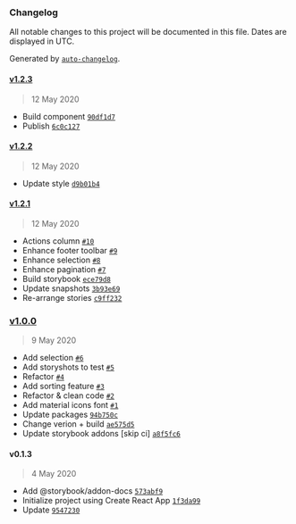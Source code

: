### Changelog

All notable changes to this project will be documented in this file. Dates are displayed in UTC.

Generated by [`auto-changelog`](https://github.com/CookPete/auto-changelog).

#### [v1.2.3](https://github.com/phamtung1/react-nice-table/compare/v1.2.2...v1.2.3)

> 12 May 2020

- Build component [`90df1d7`](https://github.com/phamtung1/react-nice-table/commit/90df1d7789c2b483954689efcbb8bcd4ef526389)
- Publish [`6c0c127`](https://github.com/phamtung1/react-nice-table/commit/6c0c1272bad5e801aebcaa18ce7e2bc42c44f764)

#### [v1.2.2](https://github.com/phamtung1/react-nice-table/compare/v1.2.1...v1.2.2)

> 12 May 2020

- Update style [`d9b01b4`](https://github.com/phamtung1/react-nice-table/commit/d9b01b48ed34496300a7796c63c51511aa8612c8)

#### [v1.2.1](https://github.com/phamtung1/react-nice-table/compare/v1.0.0...v1.2.1)

> 12 May 2020

- Actions column [`#10`](https://github.com/phamtung1/react-nice-table/pull/10)
- Enhance footer toolbar [`#9`](https://github.com/phamtung1/react-nice-table/pull/9)
- Enhance selection [`#8`](https://github.com/phamtung1/react-nice-table/pull/8)
- Enhance pagination [`#7`](https://github.com/phamtung1/react-nice-table/pull/7)
- Build storybook [`ece79d8`](https://github.com/phamtung1/react-nice-table/commit/ece79d89f26231b0331fc1a0b45bdaa49d5241bb)
- Update snapshots [`3b93e69`](https://github.com/phamtung1/react-nice-table/commit/3b93e6982764509fdba644abd408c038336db7de)
- Re-arrange stories [`c9ff232`](https://github.com/phamtung1/react-nice-table/commit/c9ff232c84e3544b3fff8bc83612f09488ef2c74)

### [v1.0.0](https://github.com/phamtung1/react-nice-table/compare/v0.1.3...v1.0.0)

> 9 May 2020

- Add selection [`#6`](https://github.com/phamtung1/react-nice-table/pull/6)
- Add storyshots to test [`#5`](https://github.com/phamtung1/react-nice-table/pull/5)
- Refactor [`#4`](https://github.com/phamtung1/react-nice-table/pull/4)
- Add sorting feature [`#3`](https://github.com/phamtung1/react-nice-table/pull/3)
- Refactor & clean code [`#2`](https://github.com/phamtung1/react-nice-table/pull/2)
- Add material icons font [`#1`](https://github.com/phamtung1/react-nice-table/pull/1)
- Update packages [`94b750c`](https://github.com/phamtung1/react-nice-table/commit/94b750c4d89dd20d7fbd28940272c88c112aa496)
- Change verion + build [`ae575d5`](https://github.com/phamtung1/react-nice-table/commit/ae575d568e4d36195bc3a4a75a9987363ffff58b)
- Update storybook addons [skip ci] [`a8f5fc6`](https://github.com/phamtung1/react-nice-table/commit/a8f5fc68a0668e725f51d825e59ffddb923f93e8)

#### v0.1.3

> 4 May 2020

- Add @storybook/addon-docs [`573abf9`](https://github.com/phamtung1/react-nice-table/commit/573abf98d0553ac71c4eae8dc811ae903b46ff5d)
- Initialize project using Create React App [`1f3da99`](https://github.com/phamtung1/react-nice-table/commit/1f3da99137e87799848edee507b12f48957762de)
- Update [`9547230`](https://github.com/phamtung1/react-nice-table/commit/9547230cd6216f4f677ee1f027e180eb566f7d68)
